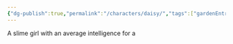 ```yaml
---
{"dg-publish":true,"permalink":"/characters/daisy/","tags":["gardenEntry"]}
---
```


A slime girl with an average intelligence for a 